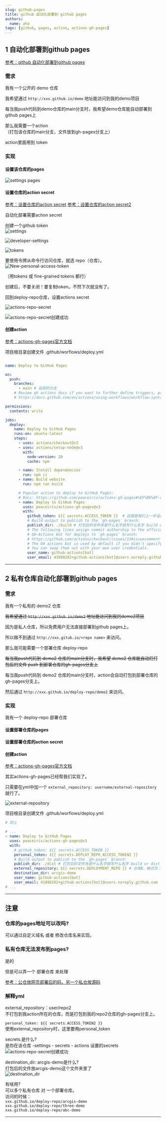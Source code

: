 ```yaml
---
slug: github-pages
title: github 自动化部署到 github pages
authors:
  name: aha
tags: [github, pages, action, actions-gh-pages]
---
```


## 1  自动化部署到github pages  

[参考：github 自动化部署到github pages](https://blog.csdn.net/weixin_43233914/article/details/134174562)  

### 需求  

我有一个公开的 demo 仓库  

我希望通过 `http://xxx.github.io/demo` 地址能访问到我的demo项目  

每当我push代码到demo仓库的main分支时，我希望demo仓库能自动部署到github pages上  

那么我需要一个action  
（打包该仓库的main分支，文件放到gh-pages分支上）

action里面用到 token

### 实现  

#### 设置该仓库的pages  

![settings pages](./imgs/settings-pages.png)  


#### 设置仓库的action secret  

[参考：设置仓库的action secret](https://sauljwu.github.io/pages/d6f511/#%E7%94%9F%E6%88%90github-token)
[参考：设置仓库的action secret2](https://blog.csdn.net/HW140701/article/details/119699169)


自动化部署需要action secret   

创建一个github token  
![settings](./imgs/settings.png)  

![developer-settings](./imgs/developer-settings.png)  

![tokens](./imgs/tokens.png)  

要使用令牌从命令行访问仓库，就选 repo（仓库）。
![New-personal-access-token](./imgs/New-personal-access-token.png)  

（用tokens 或 fine-grained tokens 都行）

创建后，不要关闭！要复制token。不然下次就没有了。  

回到deploy-repo仓库，设置actions secret  

![actions-repo-secret](./imgs/actions-repo-secret.png)  

![actions-repo-secret创建成功](./imgs/actions-repo-secret创建成功.png)  

#### 创建action

[参考：actions-gh-pages官方文档](https://github.com/peaceiris/actions-gh-pages)  


项目根目录创建文件 .github/worflows/deploy.yml  

```yml 

name: Deploy to GitHub Pages

on:
  push:
    branches:
      - main # 监视的分支
    # Review gh actions docs if you want to further define triggers, paths, etc
    # https://docs.github.com/en/actions/using-workflows/workflow-syntax-for-github-actions#on

permissions:
  contents: write

jobs:
  deploy:
    name: Deploy to GitHub Pages
    runs-on: ubuntu-latest
    steps:
      - uses: actions/checkout@v3
      - uses: actions/setup-node@v3
        with:
          node-version: 20
          cache: npm

      - name: Install dependencies
        run: npm ci
      - name: Build website
        run: npm run build

      # Popular action to deploy to GitHub Pages:
      # Docs: https://github.com/peaceiris/actions-gh-pages#%EF%B8%8F-docusaurus
      - name: Deploy to GitHub Pages
        uses: peaceiris/actions-gh-pages@v3
        with:
          github_token: ${{ secrets.ACCESS_TOKEN }}  # 这就是我们上一步设置的action secret
          # Build output to publish to the `gh-pages` branch:
          publish_dir: ./build # 打包后的文件夹是什么名字就写什么名字 build or dist
          # The following lines assign commit authorship to the official
          # GH-Actions bot for deploys to `gh-pages` branch:
          # https://github.com/actions/checkout/issues/13#issuecomment-724415212
          # The GH actions bot is used by default if you didn't specify the two fields.
          # You can swap them out with your own user credentials.
          user_name: github-actions[bot]
          user_email: 41898282+github-actions[bot]@users.noreply.github.com
```

---  

## 2 私有仓库自动化部署到github pages  

### 需求

我有一个私有的 demo2 仓库  

~~我希望通过 `http://xxx.github.io/demo2` 地址能访问到我的demo2项目~~

因为是私人仓库，所以免费用户无法直接部署到github pages上。  

所以做不到通过 `http://xxx.gitub.io/<repo name>` 来访问。  

那么我可能需要一个部署仓库 deploy-repo  

~~每当我push代码到 demo2 仓库的main分支时，我希望 demo2 仓库能自动将打包后的文件 push 到部署仓库的gh-pages分支上~~  

每当我push代码到 demo2 仓库的main分支时，action会自动打包到部署仓库的gh-pages分支上。  

然后通过 `http://xxx.github.io/deploy-repo/demo2` 来访问。

### 实现  

我有一个 deploy-repo 部署仓库   

#### 设置部署仓库的pages  

#### 设置部署仓库的action secret   

#### 创建action

[参考：actions-gh-pages官方文档](https://github.com/peaceiris/actions-gh-pages?tab=readme-ov-file#%EF%B8%8F-deploy-to-external-repository-external_repository)  

其实actions-gh-pages已经帮我们实现了。

只需要在yml中加一个 `external_repository: username/external-repository`就行了。  

![external-repository](./imgs/external-repository.png)  

项目根目录创建文件 .github/worflows/deploy.yml   

```yml 
# 同上

# ...
- name: Deploy to GitHub Pages
  uses: peaceiris/actions-gh-pages@v3
  with:
    # github_token: ${{ secrets.ACCESS_TOKEN }}
    personal_token: ${{ secrets.DEPLOY_REPO_ACCESS_TOKEN2 }}
    # Build output to publish to the `gh-pages` branch:
    publish_dir: ./dist # 打包后的文件夹是什么名字就写什么名字 build or dist
    external_repository: ${{ secrets.DEPLOYMENT_REPO }} # 仓库B，格式为：user/repo
    destination_dir: arcgis-demo
    user_name: github-actions[bot]
    user_email: 41898282+github-actions[bot]@users.noreply.github.com
# ...

```

---  

## 注意  

### 仓库的pages地址可以改吗?  

可以通过自定义域名 或者 修改仓库名来实现。  

### 私有仓库无法发布到pages?  

是的  

但是可以弄一个 部署仓库  来处理  

[参考：公仓放网页部署后的码，另一个私仓放源码](https://myoontyee.github.io/article/b3031f8a.html)  

### 解释yml   

external_repository：user/repo2  
不打包到我action所在的仓库，而是打包到我的repo2仓库的gh-pages分支上。  

`personal_token: ${{ secrets.ACCESS_TOKEN2 }}`  
使用external_repository时，这里要用personal_token  

secrets.是什么?  
是你在该仓库 -settings - secrets - actions 设置的secrets  
![actions-repo-secret创建成功](./imgs/actions-repo-secret创建成功.png)  
   
destination_dir: arcgis-demo是什么?  
打包后的文件放arcgis-demo这个文件夹里了  
![destination_dir](./imgs/destination_dir.png)  

有啥用?  
可以多个私有仓库 对 一个部署仓库。  
访问的时候：   
`xxx.github.io/deploy-repo/arcgis-demo`  
`xxx.github.io/deploy-repo/three-demo`  
`xxx.github.io/deploy-repo/abc-demo`  

---
